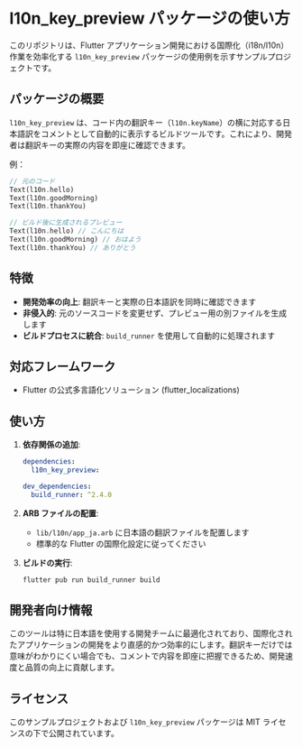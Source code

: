 # l10n_key_preview パッケージの使い方

このリポジトリは、Flutter アプリケーション開発における国際化（i18n/l10n）作業を効率化する `l10n_key_preview` パッケージの使用例を示すサンプルプロジェクトです。

## パッケージの概要

`l10n_key_preview` は、コード内の翻訳キー（`l10n.keyName`）の横に対応する日本語訳をコメントとして自動的に表示するビルドツールです。これにより、開発者は翻訳キーの実際の内容を即座に確認できます。

例：

```dart
// 元のコード
Text(l10n.hello)
Text(l10n.goodMorning)
Text(l10n.thankYou)

// ビルド後に生成されるプレビュー
Text(l10n.hello) // こんにちは
Text(l10n.goodMorning) // おはよう
Text(l10n.thankYou) // ありがとう
```

## 特徴

- **開発効率の向上**: 翻訳キーと実際の日本語訳を同時に確認できます
- **非侵入的**: 元のソースコードを変更せず、プレビュー用の別ファイルを生成します
- **ビルドプロセスに統合**: `build_runner` を使用して自動的に処理されます

## 対応フレームワーク

- Flutter の公式多言語化ソリューション (flutter_localizations)

## 使い方

1. **依存関係の追加**:

   ```yaml
   dependencies:
     l10n_key_preview:

   dev_dependencies:
     build_runner: ^2.4.0
   ```

2. **ARB ファイルの配置**:

   - `lib/l10n/app_ja.arb` に日本語の翻訳ファイルを配置します
   - 標準的な Flutter の国際化設定に従ってください

3. **ビルドの実行**:

   ```bash
   flutter pub run build_runner build
   ```

## 開発者向け情報

このツールは特に日本語を使用する開発チームに最適化されており、国際化されたアプリケーションの開発をより直感的かつ効率的にします。翻訳キーだけでは意味がわかりにくい場合でも、コメントで内容を即座に把握できるため、開発速度と品質の向上に貢献します。

## ライセンス

このサンプルプロジェクトおよび `l10n_key_preview` パッケージは MIT ライセンスの下で公開されています。
